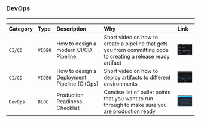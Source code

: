 ### DevOps

---

| Category | Type    | Description                                  | Why                                                                                                             | Link                                                                                                                                                         |
| :------- | :------ | :------------------------------------------- | :-------------------------------------------------------------------------------------------------------------- | :----------------------------------------------------------------------------------------------------------------------------------------------------------- |
| `CI/CD`  | `VIDEO` | How to design a modern CI/CD Pipeline        | Short video on how to create a pipeline that gets you from committing code to creating a release ready artifact | [<img src="./thumbnails/thumbnail_devopsjourney_001.jpg" alt="DevOps Journey 1" width="100">](https://www.youtube.com/watch?v=KnSBNd3b0qI)                   |
| `CI/CD`  | `VIDEO` | How to design a Deployment Pipeline (GitOps) | Short video on how to deploy artifacts to different environments                                                | [<img src="./thumbnails/thumbnail_devopsjourney_002.jpg" alt="DevOps Journey 2" width="100">](https://www.youtube.com/watch?v=pJ9f7w4AxtU)                   |
| `DevOps` | `BLOG`  | Production Readiness Checklist               | Concise list of bullet points that you want to run through to make sure you are production ready                | [<img src="./thumbnails/thumbnail_gruntworks_devops_checklist.jpg" alt="Production Readiness Checklist" width="100">](https://gruntwork.io/devops-checklist) |
